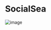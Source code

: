 # SocialSea

![image](https://user-images.githubusercontent.com/49338963/168497917-757723e7-296c-4066-b6ef-795b2d5e19cc.png)

